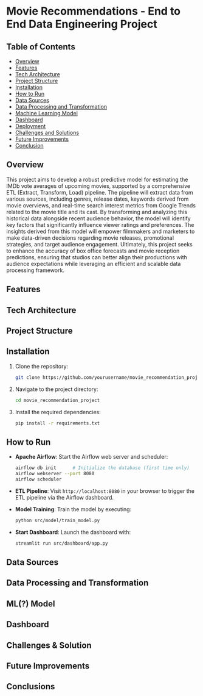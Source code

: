 # Movie Recommendations - End to End Data Engineering Project

## Table of Contents
- [Overview](#overview)
- [Features](#features)
- [Tech Architecture](#tech-architecture)
- [Project Structure](#project-structure)
- [Installation](#installation)
- [How to Run](#how-to-run)
- [Data Sources](#data-sources)
- [Data Processing and Transformation](#data-processing-and-transformation)
- [Machine Learning Model](#machine-learning-model)
- [Dashboard](#dashboard)
- [Deployment](#deployment)
- [Challenges and Solutions](#challenges-and-solutions)
- [Future Improvements](#future-improvements)
- [Conclusion](#conclusion)

## Overview
This project aims to develop a robust predictive model for estimating the IMDb vote averages of upcoming movies, supported by a comprehensive ETL (Extract, Transform, Load) pipeline. The pipeline will extract data from various sources, including genres, release dates, keywords derived from movie overviews, and real-time search interest metrics from Google Trends related to the movie title and its cast. By transforming and analyzing this historical data alongside recent audience behavior, the model will identify key factors that significantly influence viewer ratings and preferences. The insights derived from this model will empower filmmakers and marketers to make data-driven decisions regarding movie releases, promotional strategies, and target audience engagement. Ultimately, this project seeks to enhance the accuracy of box office forecasts and movie reception predictions, ensuring that studios can better align their productions with audience expectations while leveraging an efficient and scalable data processing framework.

## Features

## Tech Architecture

## Project Structure

## Installation
1. Clone the repository:
   ```bash
   git clone https://github.com/yourusername/movie_recommendation_project.git
   ```
2. Navigate to the project directory:
   ```bash
   cd movie_recommendation_project
   ```
3. Install the required dependencies:
   ```bash
   pip install -r requirements.txt
   ```
   
## How to Run
- **Apache Airflow**: Start the Airflow web server and scheduler:
  ```bash
  airflow db init      # Initialize the database (first time only)
  airflow webserver --port 8080
  airflow scheduler
  ```

- **ETL Pipeline**: Visit `http://localhost:8080` in your browser to trigger the ETL pipeline via the Airflow dashboard.

- **Model Training**: Train the model by executing:
  ```bash
  python src/model/train_model.py
  ```

- **Start Dashboard**: Launch the dashboard with:
  ```bash
  streamlit run src/dashboard/app.py
  ```


## Data Sources

## Data Processing and Transformation

## ML(?) Model

## Dashboard

## Challenges & Solution

## Future Improvements

## Conclusions

